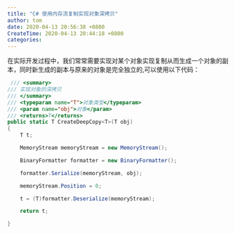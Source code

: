 ```yaml
---
title: "C# 使用内存流复制实现对象深拷贝"
author: tom
date: 2020-04-13 20:56:38 +0800
CreateTime: 2020-04-13 20:44:18 +0800
categories: 
---
```

在实际开发过程中，我们常常需要实现对某个对象实现复制从而生成一个对象的副本，同时新生成的副本与原来的对象是完全独立的,可以使用以下代码：  
```csharp
 /// <summary>
/// 实现对象的深拷贝
/// </summary>
/// <typeparam name="T">对象类型</typeparam>
/// <param name="obj">对象</param>
/// <returns>T</returns>
public static T CreateDeepCopy<T>(T obj)
{
    T t;

    MemoryStream memoryStream = new MemoryStream();

    BinaryFormatter formatter = new BinaryFormatter();

    formatter.Serialize(memoryStream, obj);

    memoryStream.Position = 0;

    t = (T)formatter.Deserialize(memoryStream);

    return t;

}
```